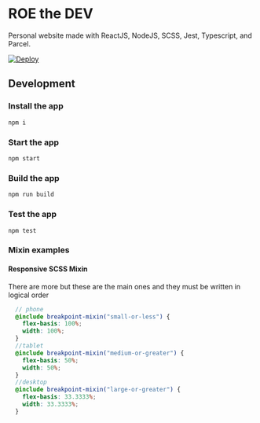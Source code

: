 # ROE the DEV
Personal website made with ReactJS, NodeJS, SCSS, Jest, Typescript, and Parcel.

[![Deploy](https://github.com/rardoz/roethedev/actions/workflows/deploy.yml/badge.svg)](https://github.com/rardoz/roethedev/actions/workflows/deploy.yml)

## Development
### Install the app
`npm i`
### Start the app
`npm start`

### Build the app
`npm run build`

### Test the app
`npm test`


### Mixin examples

#### Responsive SCSS Mixin
There are more but these are the main ones and they must be written in logical order

```scss
  // phone
  @include breakpoint-mixin("small-or-less") {
    flex-basis: 100%;
    width: 100%;
  }
  //tablet
  @include breakpoint-mixin("medium-or-greater") {
    flex-basis: 50%;
    width: 50%;
  }
  //desktop
  @include breakpoint-mixin("large-or-greater") {
    flex-basis: 33.3333%;
    width: 33.3333%;
  }
```